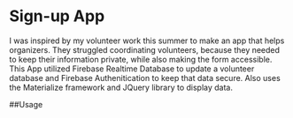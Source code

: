 # Sign-up App 
I was inspired by my volunteer work this summer to make an app that helps organizers. They struggled coordinating volunteers, because they needed to keep their information private, while also making the form accessible.
This App utilized Firebase Realtime Database to update a volunteer database and Firebase Authenitication to keep that data secure. Also uses the Materialize framework and JQuery library to display data.

##Usage

